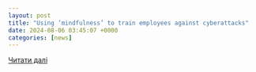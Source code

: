 ```yaml
---
layout: post
title: "Using ’mindfulness’ to train employees against cyberattacks"
date: 2024-08-06 03:45:07 +0000
categories: [news]
---
```


[Читати далі](https://www.route-fifty.com/cybersecurity/2024/08/using-mindfulness-train-employees-against-cyberattacks/398572/)
